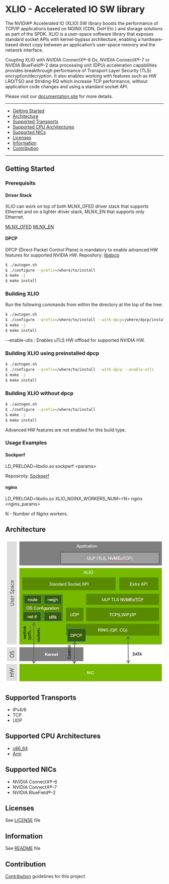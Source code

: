 # XLIO - Accelerated IO SW library

The NVIDIA® Accelerated IO (XLIO) SW library boosts the performance of TCP/IP applications based on NGINX (CDN, DoH Etc.) and storage solutions as part of the SPDK. XLIO is a user-space software library that exposes standard socket APIs with kernel-bypass architecture, enabling a hardware-based direct copy between an application’s user-space memory and the network interface.

Coupling XLIO with NVIDIA ConnectX®-6 Dx, NVIDIA ConnectX®-7 or NVIDIA BlueField®-2 data processing unit (DPU) acceleration capabilities provides breakthrough performance of Transport Layer Security (TLS) encryption/decryption. It also enables working with features such as HW LRO/TSO and Striding-RQ which increase TCP performance, without application code changes and using a standard socket API.

Please visit our [documentation site](https://docs.nvidia.com/networking/category/xlio) for more details.

<hr>

* [Getting Started](#getting-started)
* [Architecture](#architecture)
* [Supported Transports](#supported-transports)
* [Supported CPU Architectures](#supported-cpu-architectures)
* [Supported NICs](#supported-nics)
* [Licenses](#licenses)
* [Information](#information)
* [Contribution](#contribution)

<hr>

## Getting Started

### Prerequisits

#### Driver Stack

XLIO can work on top of both MLNX_OFED driver stack that supports Ethernet and on a lighter driver stack, MLNX_EN that supports only Ethernet.

[MLNX_OFED](https://network.nvidia.com/products/infiniband-drivers/linux/mlnx_ofed/)
[MLNX_EN](https://network.nvidia.com/products/ethernet-drivers/linux/mlnx_en/)

#### DPCP

DPCP (Direct Packet Control Plane) is mandatory to enable advanced HW features for supported NVIDIA HW.
Repository: [libdpcp](https://github.com/Mellanox/libdpcp.git)

```sh
$ ./autogen.sh
$ ./configure --prefix=/where/to/install
$ make -j
$ make install
```

### Building XLIO

Run the following commands from within the directory at the top of the tree:

```sh
$ ./autogen.sh
$ ./configure --prefix=/where/to/install --with-dpcp=/where/dpcp/installed --enable-utls
$ make -j
$ make install
```
--enable-utls : Enables uTLS HW offload for supported NVIDIA HW.

### Building XLIO using preinstalled dpcp

```sh
$ ./autogen.sh
$ ./configure --prefix=/where/to/install --with-dpcp --enable-utls
$ make -j
$ make install
```

### Building XLIO without dpcp

```sh
$ ./autogen.sh
$ ./configure --prefix=/where/to/install
$ make -j
$ make install
```

Advanced HW features are not enabled for this build type.

### Usage Examples

#### Sockperf

LD_PRELOAD=libxlio.so sockperf \<params\>

Reposiroty: [Sockperf](https://github.com/Mellanox/sockperf)

#### nginx

LD_PRELOAD=libxlio.so XLIO_NGINX_WORKERS_NUM=\<N\> nginx \<nginx_params\>

N - Number of Nginx workers.

## Architecture

![](docs/arch.png)

## Supported Transports

* IPv4/6
* TCP
* UDP

## Supported CPU Architectures

* [x86_64](https://en.wikipedia.org/wiki/X86-64)
* [Arm](https://www.arm.com/)

## Supported NICs

* NVIDIA ConnectX®-6
* NVIDIA ConnectX®-7
* NVIDIA BlueField®-2

## Licenses
See [LICENSE](./LICENSE) file

## Information
See [README](./README) file

## Contribution
[Contribution](./docs/contributing.md) guidelines for this project

